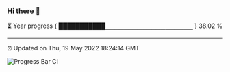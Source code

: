 ### Hi there 👋

⏳ Year progress { ███████████▁▁▁▁▁▁▁▁▁▁▁▁▁▁▁▁▁▁▁ } 38.02 %

---

⏰ Updated on Thu, 19 May 2022 18:24:14 GMT

![Progress Bar CI](https://github.com/liununu/liununu/workflows/Progress%20Bar%20CI/badge.svg)
